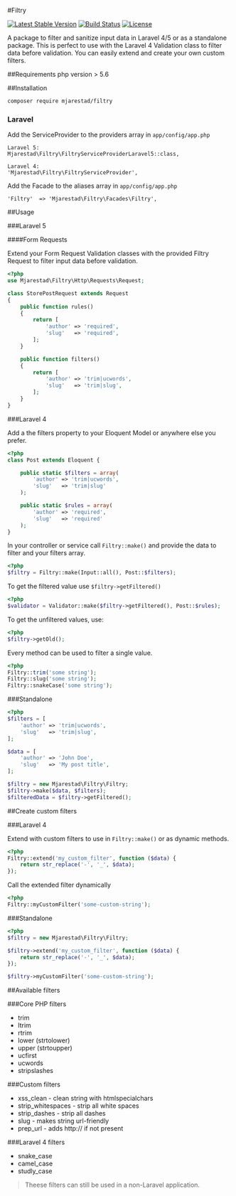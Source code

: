 #Filtry

[![Latest Stable Version](https://poser.pugx.org/mjarestad/filtry/v/stable)](https://packagist.org/packages/mjarestad/filtry)
[![Build Status](https://api.travis-ci.org/mjarestad/Filtry.svg)](https://api.travis-ci.org/mjarestad/Filtry)
[![License](https://poser.pugx.org/mjarestad/filtry/license)](https://packagist.org/packages/mjarestad/filtry)

A package to filter and sanitize input data in Laravel 4/5 or as a standalone package.
This is perfect to use with the Laravel 4 Validation class to filter data before validation.
You can easily extend and create your own custom filters.

##Requirements
php version > 5.6

##Installation

```bash
composer require mjarestad/filtry
```

### Laravel

Add the ServiceProvider to the providers array in `app/config/app.php`

```
Laravel 5:
Mjarestad\Filtry\FiltryServiceProviderLaravel5::class,

Laravel 4:
'Mjarestad\Filtry\FiltryServiceProvider',
```

Add the Facade to the aliases array in `app/config/app.php`

```
'Filtry'  => 'Mjarestad\Filtry\Facades\Filtry',
```

##Usage

###Laravel 5

####Form Requests

Extend your Form Request Validation classes with the provided Filtry Request to filter input data before validation.

```php
<?php
use Mjarestad\Filtry\Http\Requests\Request;

class StorePostRequest extends Request
{
    public function rules()
    {
        return [
            'author' => 'required',
            'slug'   => 'required',
        ];
    }

    public function filters()
    {
        return [
            'author' => 'trim|ucwords',
            'slug'   => 'trim|slug',
        ];
    }
}
```

###Laravel 4

Add a the filters property to your Eloquent Model or anywhere else you prefer.

```php
<?php
class Post extends Eloquent {

    public static $filters = array(
        'author' => 'trim|ucwords',
        'slug'   => 'trim|slug'
    );

    public static $rules = array(
        'author' => 'required',
        'slug'   => 'required'
    );
}
```

In your controller or service call `Filtry::make()` and provide the data to filter and your filters array.

```php
<?php
$filtry = Filtry::make(Input::all(), Post::$filters);
```

To get the filtered value use `$filtry->getFiltered()`

```php
<?php
$validator = Validator::make($filtry->getFiltered(), Post::$rules);
```

To get the unfiltered values, use:

```php
<?php
$filtry->getOld();
```

Every method can be used to filter a single value.

```php
<?php
Filtry::trim('some string');
Filtry::slug('some string');
Filtry::snakeCase('some string');
```

###Standalone

```php
<?php
$filters = [
    'author' => 'trim|ucwords',
    'slug'   => 'trim|slug',
];

$data = [
    'author' => 'John Doe',
    'slug'   => 'My post title',
];

$filtry = new Mjarestad\Filtry\Filtry;
$filtry->make($data, $filters);
$filteredData = $filtry->getFiltered();
```

##Create custom filters

###Laravel 4

Extend with custom filters to use in `Filtry::make()` or as dynamic methods.

```php
<?php
Filtry::extend('my_custom_filter', function ($data) {
    return str_replace('-', '_', $data);
});
```

Call the extended filter dynamically

```php
<?php
Filtry::myCustomFilter('some-custom-string');
```

###Standalone

```php
<?php
$filtry = new Mjarestad\Filtry\Filtry;

$filtry->extend('my_custom_filter', function ($data) {
    return str_replace('-', '_', $data);
});

$filtry->myCustomFilter('some-custom-string');
```

##Available filters

###Core PHP filters

* trim
* ltrim
* rtrim
* lower (strtolower)
* upper (strtoupper)
* ucfirst
* ucwords
* stripslashes

###Custom filters

* xss_clean - clean string with htmlspecialchars
* strip_whitespaces - strip all white spaces
* strip_dashes - strip all dashes
* slug - makes string url-friendly
* prep_url - adds http:// if not present

###Laravel 4 filters

* snake_case
* camel_case
* studly_case

> Theese filters can still be used in a non-Laravel application.
